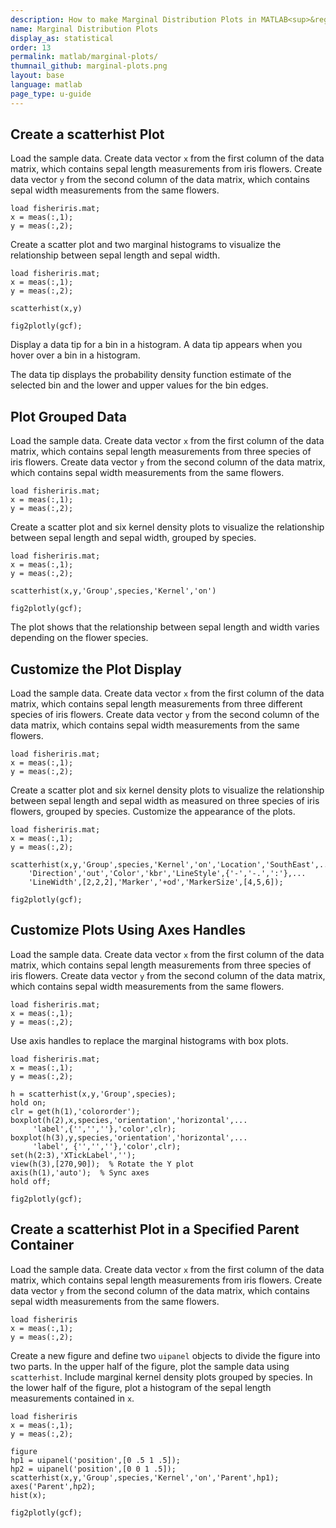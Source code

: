 ```yaml
---
description: How to make Marginal Distribution Plots in MATLAB<sup>&reg;</sup> with Plotly.
name: Marginal Distribution Plots
display_as: statistical
order: 13
permalink: matlab/marginal-plots/
thumnail_github: marginal-plots.png
layout: base
language: matlab
page_type: u-guide
---
```


## Create a scatterhist Plot

Load the sample data. Create data vector `x` from the
                        first column of the data matrix, which contains sepal length measurements
                        from iris flowers. Create data vector `y` from the second
                        column of the data matrix, which contains sepal width measurements from the
                        same flowers.

```{matlab}
load fisheriris.mat;
x = meas(:,1);
y = meas(:,2);
```

Create a scatter plot and two marginal histograms to visualize the relationship between sepal length and sepal width.

```{matlab}
load fisheriris.mat;
x = meas(:,1);
y = meas(:,2);

scatterhist(x,y)

fig2plotly(gcf);
```


Display a data tip for a bin in a histogram. A data tip appears when you hover over a bin in a histogram.


The data tip displays the probability density function estimate of the selected bin and the lower and upper values for the bin edges.



<!--------------------- EXAMPLE BREAK ------------------------->

## Plot Grouped Data

Load the sample data. Create data vector `x` from the first column of the data matrix, which contains sepal length measurements from three species of iris flowers. Create data vector `y` from the second column of the data matrix, which contains sepal width measurements from the same flowers. 

```{matlab}
load fisheriris.mat;
x = meas(:,1);
y = meas(:,2);
```

Create a scatter plot and six kernel density plots to visualize the relationship between sepal length and sepal width, grouped by species. 

```{matlab}
load fisheriris.mat;
x = meas(:,1);
y = meas(:,2);

scatterhist(x,y,'Group',species,'Kernel','on')

fig2plotly(gcf);
```

The plot shows that the relationship between sepal length and width varies depending on the flower species. 



<!--------------------- EXAMPLE BREAK ------------------------->

## Customize the Plot Display

Load the sample data. Create data vector `x` from the first column of the data matrix, which contains sepal length measurements from three different species of iris flowers. Create data vector `y` from the second column of the data matrix, which contains sepal width measurements from the same flowers. 

```{matlab}
load fisheriris.mat;
x = meas(:,1);
y = meas(:,2);
```

Create a scatter plot and six kernel density plots to visualize the relationship between sepal length and sepal width as measured on three species of iris flowers, grouped by species. Customize the appearance of the plots. 

```{matlab}
load fisheriris.mat;
x = meas(:,1);
y = meas(:,2);

scatterhist(x,y,'Group',species,'Kernel','on','Location','SouthEast',...
    'Direction','out','Color','kbr','LineStyle',{'-','-.',':'},...
    'LineWidth',[2,2,2],'Marker','+od','MarkerSize',[4,5,6]);
    
fig2plotly(gcf);
```

<!--------------------- EXAMPLE BREAK ------------------------->

## Customize Plots Using Axes Handles

Load the sample data. Create data vector `x` from the first column of the data matrix, which contains sepal length measurements from three species of iris flowers. Create data vector `y` from the second column of the data matrix, which contains sepal width measurements from the same flowers.

```{matlab}
load fisheriris.mat;
x = meas(:,1);
y = meas(:,2);

```

Use axis handles to replace the marginal histograms with box plots.

```{matlab}
load fisheriris.mat;
x = meas(:,1);
y = meas(:,2);

h = scatterhist(x,y,'Group',species);
hold on;
clr = get(h(1),'colororder');
boxplot(h(2),x,species,'orientation','horizontal',...
     'label',{'','',''},'color',clr);
boxplot(h(3),y,species,'orientation','horizontal',...
     'label', {'','',''},'color',clr);
set(h(2:3),'XTickLabel','');
view(h(3),[270,90]);  % Rotate the Y plot
axis(h(1),'auto');  % Sync axes
hold off;

fig2plotly(gcf);
```

<!--------------------- EXAMPLE BREAK ------------------------->

## Create a scatterhist Plot in a Specified Parent Container

Load the sample data. Create data vector `x` from the first column of the data matrix, which contains sepal length measurements from iris flowers. Create data vector `y` from the second column of the data matrix, which contains sepal width measurements from the same flowers.

```{matlab}
load fisheriris
x = meas(:,1);
y = meas(:,2);
```

Create a new figure and define two `uipanel` objects to divide the figure into two parts. In the upper half of the figure, plot the sample data using `scatterhist`. Include marginal kernel density plots grouped by species. In the lower half of the figure, plot a histogram of the sepal length measurements contained in `x`.

```{matlab}
load fisheriris
x = meas(:,1);
y = meas(:,2);

figure
hp1 = uipanel('position',[0 .5 1 .5]);
hp2 = uipanel('position',[0 0 1 .5]);
scatterhist(x,y,'Group',species,'Kernel','on','Parent',hp1);
axes('Parent',hp2);
hist(x);

fig2plotly(gcf);
```

<!--------------------- EXAMPLE BREAK ------------------------->

